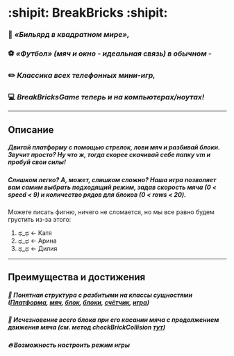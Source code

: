 # :shipit: BreakBricks :shipit:


### :8ball: *«Бильярд в квадратном мире»,*

### :soccer: *«Футбол» (мяч и окно - идеальная связь) в обычном -*

 ### :pencil2: *Классика всех телефонных мини-игр,*

### :computer: ***BreakBricksGame*** *теперь и на компьютерах/ноутах!*
---
## Описание

##### Двигай платформу с помощью стрелок, лови мяч и разбивай блоки. Звучит просто? Ну что ж, тогда скорее скачивай себе папку vm и пробуй свои силы!

##### Слишком легко? А, может, слишком сложно? Наша игра позволяет вам самим выбрать подходящий режим, задав скорость мяча (0 < speed < 9) и количество рядов для блоков (0 < rows < 20).

Можете писать фигню, ничего не сломается, но мы все равно будем грустить из-за этого:
1. ಥ_ಥ ← Катя
2. ಥ_ಥ ← Арина
3. ಥ_ಥ ← Дилия
---
## Преимущества и достижения

##### :construction_worker: Понятная структура с разбитыми на классы сущностями ([Платформа](https://github.com/Jlychee/BreakBricks/blob/main/src/Paddle.jack), [мяч](https://github.com/Jlychee/BreakBricks/blob/main/src/Ball.jack), [блок](https://github.com/Jlychee/BreakBricks/blob/main/src/Brick.jack), [блоки](https://github.com/Jlychee/BreakBricks/blob/main/src/Bricks.jack), [счётчик](https://github.com/Jlychee/BreakBricks/blob/main/src/Counter.jack), [игра](https://github.com/Jlychee/BreakBricks/blob/main/src/BreakBricksGame.jack))
##### :trident: Исчезновение всего блока при его касании мяча с продолжением движения мяча (см. метод checkBrickCollision [тут](https://github.com/Jlychee/BreakBricks/blob/main/src/BreakBricksGame.jack))
##### :fire: Возможность настроить режим игры
